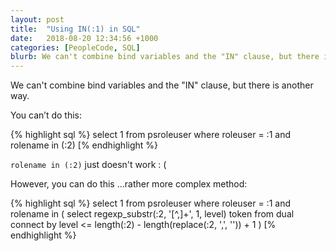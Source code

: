 ```yaml
---
layout: post
title:  "Using IN(:1) in SQL"
date:   2018-08-20 12:34:56 +1000
categories: [PeopleCode, SQL]
blurb: We can't combine bind variables and the "IN" clause, but there is another way.
---
```


We can't combine bind variables and the "IN" clause, but there is another way.

You can’t do this:

{% highlight sql %}
select 1
from psroleuser
where roleuser = :1
and rolename in (:2)
[% endhighlight %}

```rolename in (:2)``` just doesn't work : (

However, you can do this ...rather more complex method:

{% highlight sql %}
select 1
from psroleuser
where roleuser = :1
and rolename in (
   select regexp_substr(:2, '[^,]+', 1, level) token
   from dual
   connect by level <= length(:2) - length(replace(:2, ',', '')) + 1
)
[% endhighlight %}
<!--stackedit_data:
eyJoaXN0b3J5IjpbMTcyODg5ODM2N119
-->
